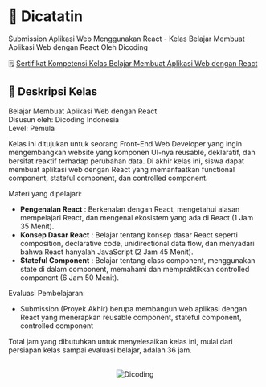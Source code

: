 # 📒 Dicatatin

 Submission Aplikasi Web Menggunakan React - Kelas Belajar Membuat Aplikasi Web dengan React Oleh Dicoding

🗒️ [Sertifikat Kompetensi Kelas Belajar Membuat Aplikasi Web dengan React](https://www.dicoding.com/certificates/XXXXXX)

## 🚀 Deskripsi Kelas

Belajar Membuat Aplikasi Web dengan React <br>
Disusun oleh: Dicoding Indonesia <br>
Level: Pemula

Kelas ini ditujukan untuk seorang Front-End Web Developer yang ingin mengembangkan website yang komponen UI-nya reusable, deklaratif, dan bersifat reaktif terhadap perubahan data. Di akhir kelas ini, siswa dapat membuat aplikasi web dengan React yang memanfaatkan functional component, stateful component, dan controlled component.

Materi yang dipelajari:

- **Pengenalan React** : Berkenalan dengan React, mengetahui alasan mempelajari React, dan mengenal ekosistem yang ada di React (1 Jam 35 Menit).
- **Konsep Dasar React** : Belajar tentang konsep dasar React seperti composition, declarative code, unidirectional data flow, dan menyadari bahwa React hanyalah JavaScript (2 Jam 45 Menit).
- **Stateful Component** : Belajar tentang class component, menggunakan state di dalam component, memahami dan mempraktikkan controlled component (6 Jam 50 Menit).

Evaluasi Pembelajaran:

- Submission (Proyek Akhir) berupa membangun web aplikasi dengan React yang menerapkan reusable component, stateful component, controlled component

Total jam yang dibutuhkan untuk menyelesaikan kelas ini, mulai dari persiapan kelas sampai evaluasi belajar, adalah 36 jam.

<br>

<div align="center">
  <img src="https://user-images.githubusercontent.com/95717485/188485268-90e682b9-fce9-470b-836e-d8838079a309.png" alt="Dicoding">
</div>
